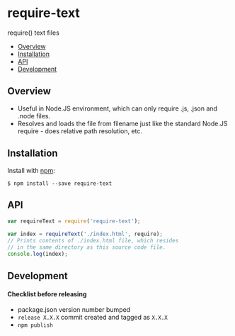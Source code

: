 # require-text

require() text files

- [Overview](#overview)
- [Installation](#installation)
- [API](#api)
- [Development](#development)

## Overview

* Useful in Node.JS environment, which can only require .js, .json and .node files.
* Resolves and loads the file from filename just like the standard Node.JS require - does relative path resolution, etc.

## Installation

  Install with [npm](https://www.npmjs.org/package/require-text):

    $ npm install --save require-text

## API

```javascript
var requireText = require('require-text');

var index = requireText('./index.html', require);
// Prints contents of ./index.html file, which resides
// in the same directory as this source code file.
console.log(index);
```

## Development

#### Checklist before releasing

* package.json version number bumped
* `release X.X.X` commit created and tagged as `X.X.X`
* `npm publish`
